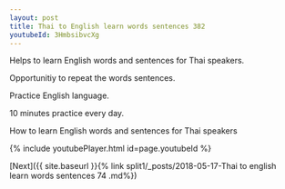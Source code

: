 ```yaml
---
layout: post
title: Thai to English learn words sentences 382 
youtubeId: 3HmbsibvcXg
---
```

 
 
Helps to learn English words and sentences for Thai speakers.

Opportunitiy to repeat the words sentences. 

Practice English language. 
 
10 minutes practice every day. 
 
How to learn English words and sentences for Thai speakers 
 
{% include youtubePlayer.html id=page.youtubeId %}
 
 
[Next]({{ site.baseurl }}{% link  split1/_posts/2018-05-17-Thai to english learn words sentences 74 .md%})
 

